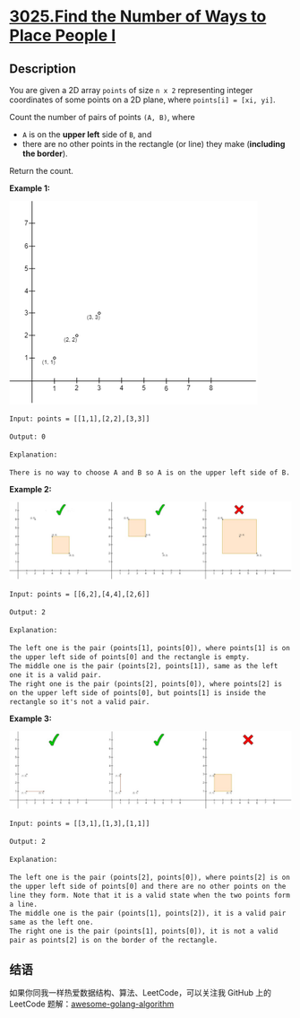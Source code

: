 # [3025.Find the Number of Ways to Place People I][title]

## Description
You are given a 2D array `points` of size `n x 2` representing integer coordinates of some points on a 2D plane, where `points[i] = [xi, yi]`.

Count the number of pairs of points `(A, B)`, where

- `A` is on the **upper left** side of `B`, and
- there are no other points in the rectangle (or line) they make (**including the border**).

Return the count.

**Example 1:**  

![1](./1.png)

```
Input: points = [[1,1],[2,2],[3,3]]

Output: 0

Explanation:

There is no way to choose A and B so A is on the upper left side of B.
```

**Example 2:**  

![2](./2.jpg)

```
Input: points = [[6,2],[4,4],[2,6]]

Output: 2

Explanation:

The left one is the pair (points[1], points[0]), where points[1] is on the upper left side of points[0] and the rectangle is empty.
The middle one is the pair (points[2], points[1]), same as the left one it is a valid pair.
The right one is the pair (points[2], points[0]), where points[2] is on the upper left side of points[0], but points[1] is inside the rectangle so it's not a valid pair.
```

**Example 3:**  

![3](./3.jpg)

```
Input: points = [[3,1],[1,3],[1,1]]

Output: 2

Explanation:

The left one is the pair (points[2], points[0]), where points[2] is on the upper left side of points[0] and there are no other points on the line they form. Note that it is a valid state when the two points form a line.
The middle one is the pair (points[1], points[2]), it is a valid pair same as the left one.
The right one is the pair (points[1], points[0]), it is not a valid pair as points[2] is on the border of the rectangle.
```

## 结语

如果你同我一样热爱数据结构、算法、LeetCode，可以关注我 GitHub 上的 LeetCode 题解：[awesome-golang-algorithm][me]

[title]: https://leetcode.com/problems/find-the-number-of-ways-to-place-people-i/
[me]: https://github.com/kylesliu/awesome-golang-algorithm
